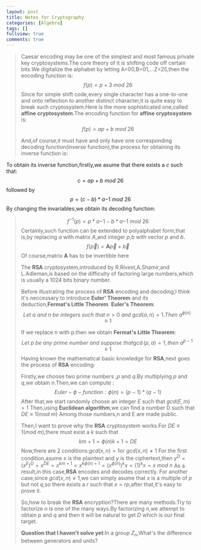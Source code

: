 ```yaml
---
layout: post
title: Notes for Cryptography
categories: [Algebra]
tags: []
fullview: true
comments: true
---
```


>Caesar encoding may be one of the simplest and most famous private key cryptosystems.The core theory of it is shifting code off certain bits.We digitalize the alphabet by letting A=00,B=01,...Z=25,then the encoding function is:
$$f(p)=p+3\ mod\ 26$$
>Since for simple shift code,every single character has a one-to-one and onto reflection to another distinct character,it is quite easy to break such cryptosystem.Here is the more sophisticated one,called **affine cryptosystem**.The encoding function for **affine cryptosystem** is:
>$$f(p)=ap+b\ mod\ 26$$
>
>And,of course,it must have and only have one corresponding decoding function(inverse function),the process for obtaining its inverse function is:
>
To obtain its inverse function,firstly,we asume that there exists a *c* such that:
$$c=ap+b\ mod\ 26 $$
followed by
$$p=(c-b)*a{-1}\ mod\ 26 $$
By changing the invariables,we obtain its decoding function:
>$$f^{-1}(p)=p*a{-1}-b*a{-1}\ mod\ 26 $$
>Certainly,such function can be extended to polyalphabet form,that is,by replacing *a* with matrix *A*,and integer *p*,*b* with vector *p* and *b*.
$$f(\vec{p})=\textbf{A}\vec{p}+\vec{b} $$
Of course,matrix **A** has to be invertible here
>
>The **RSA** cryptosystem,introduced by R.Rivest,A.Shamir,and L.Adleman,is based on the difficulty of factoring large numbers,which is usually a 1024 bits binary number.
>
>Before illustrating the process of **RSA** encoding and decoding,I think it's neccessary to introduce **Euler' Theorem** and its deduction,**Fermat's Little Theorem**.
>**Euler's Theorem**:
$$Let\ a\ and\ n\ be\ integers\  such\ that\ n>0\ and\ gcd(a,n)=1.Then\ a^{\phi(n)}\equiv1 $$
>
>If we replace n with p.then we obtain **Fermat's Little Theorem**:
$$Let\ p\ be\ any\ prime\ number\ and\ suppose\ that\gcd(p,a)=1,then\ a^{p-1}\equiv1$$
>Having known the mathematical basic knowledge for **RSA**,next goes the process of **RSA** encoding:
>
>Firstly,we choose two prime numbers ,*p* and *q*.By multiplying *p* and *q*,we obtain *n*.Then,we can compute :
$$Euler-\phi-function:\phi(n)=(p-1)*(q-1)$$
After that,we start randomly choose an integer *E*
such that $gcd(E,m)=1$
Then,using **Euclidean algorithm**,we can find a number D such that $DE\equiv1(mod\ m)$
Among those numbers,n and E are made public.
>
>Then,I want to prove why the **RSA** cryptosystem works.For $DE\equiv1(mod\ m)$,there must exist a *k* such that 
$$km+1=\phi(n)k+1=DE$$
Now,there are 2 conditions:$gcd(x,n)=1$or $gcd(x,n)\neq1$
For the first condition,asume *x* is the plaintext and *y* is the ciphertext,then $y^{D}=(x^{E})^{D}=x^{DE}=x^{km+1}=x^{k\phi(n)+1}=(x^{\phi(n)})^{k}x=(1)^{k}x=x\ mod\ n$
As a result,in this case,**RSA** encodes and decodes correctly. 
For another case,since $gcd(x,n)\neq1$,we can simply asume that *x* is a multiple of *p* but not *q*,so there exists a *r* such that $x=rp$,after that,it's easy to prove it.
>
>So,how to break the **RSA** encryption?There are many methods.Try to factorize *n* is one of the many ways.By factorizing *n*,we attempt to obtain *p* and *q* and then it will be natural to get *D* which is our final target.
>
>**Question that I haven't solve yet**:In a group $Z_{n}$,What's the difference between generators and  units?
